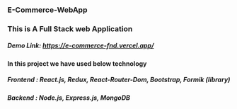 ### E-Commerce-WebApp

### This is A Full Stack web Application

##### Demo Link: https://e-commerce-fnd.vercel.app/

#### In this project we have used below technology
##### Frontend : React.js, Redux, React-Router-Dom, Bootstrap, Formik (library)
##### Backend : Node.js, Express.js, MongoDB

